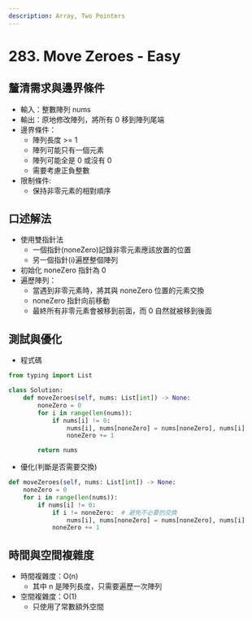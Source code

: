 ```yaml
---
description: Array, Two Pointers
---
```


# 283. Move Zeroes - Easy

## 釐清需求與邊界條件

* 輸入：整數陣列 nums
* 輸出：原地修改陣列，將所有 0 移到陣列尾端
* 邊界條件：
  * 陣列長度 >= 1
  * 陣列可能只有一個元素
  * 陣列可能全是 0 或沒有 0
  * 需要考慮正負整數
* 限制條件:
  * 保持非零元素的相對順序

## 口述解法

* 使用雙指針法
  * 一個指針(noneZero)記錄非零元素應該放置的位置
  * 另一個指針(i)遍歷整個陣列
* 初始化 noneZero 指針為 0
* 遍歷陣列：
  * 當遇到非零元素時，將其與 noneZero 位置的元素交換
  * noneZero 指針向前移動
  * 最終所有非零元素會被移到前面，而 0 自然就被移到後面

## 測試與優化

* 程式碼

```python
from typing import List

class Solution:
    def moveZeroes(self, nums: List[int]) -> None:
        noneZero = 0
        for i in range(len(nums)):
            if nums[i] != 0:
                nums[i], nums[noneZero] = nums[noneZero], nums[i]
                noneZero += 1

        return nums
```

* 優化(判斷是否需要交換)

```python
def moveZeroes(self, nums: List[int]) -> None:
    noneZero = 0
    for i in range(len(nums)):
        if nums[i] != 0:
            if i != noneZero:  # 避免不必要的交換
                nums[i], nums[noneZero] = nums[noneZero], nums[i]
            noneZero += 1
```

## 時間與空間複雜度

* 時間複雜度：O(n)
  * 其中 n 是陣列長度，只需要遍歷一次陣列
* 空間複雜度：O(1)
  * 只使用了常數額外空間
